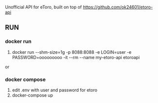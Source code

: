
Unofficial API for eToro, built on top of https://github.com/ok24601/etoro-api

## RUN

### docker run

1. docker run --shm-size=1g -p 8088:8088 -e LOGIN=user -e PASSWORD=ooooooooo -it --rm --name my-etoro-api etoroapi

or 

### docker compose

1. edit .env with user and password for etoro
2. docker-compose up